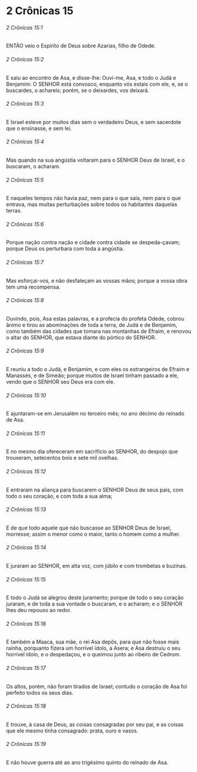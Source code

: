 # 2 Crônicas 15

###### 2 Crônicas 15:1

ENTÃO veio o Espírito de Deus sobre Azarias, filho de Odede.

###### 2 Crônicas 15:2

E saiu ao encontro de Asa, e disse-lhe: Ouvi-me, Asa, e todo o Judá e Benjamim: O SENHOR está convosco, enquanto vós estais com ele, e, se o buscardes, o achareis; porém, se o deixardes, vos deixará.

###### 2 Crônicas 15:3

E Israel esteve por muitos dias sem o verdadeiro Deus, e sem sacerdote que o ensinasse, e sem lei.

###### 2 Crônicas 15:4

Mas quando na sua angústia voltaram para o SENHOR Deus de Israel, e o buscaram, o acharam.

###### 2 Crônicas 15:5

E naqueles tempos não havia paz, nem para o que saía, nem para o que entrava, mas muitas perturbações sobre todos os habitantes daquelas terras.

###### 2 Crônicas 15:6

Porque nação contra nação e cidade contra cidade se despeda-çavam; porque Deus os perturbara com toda a angústia.

###### 2 Crônicas 15:7

Mas esforçai-vos, e não desfaleçam as vossas mãos; porque a vossa obra tem uma recompensa.

###### 2 Crônicas 15:8

Ouvindo, pois, Asa estas palavras, e a profecia do profeta Odede, cobrou ânimo e tirou as abominações de toda a terra, de Judá e de Benjamim, como também das cidades que tomara nas montanhas de Efraim, e renovou o altar do SENHOR, que estava diante do pórtico do SENHOR.

###### 2 Crônicas 15:9

E reuniu a todo o Judá, e Benjamim, e com eles os estrangeiros de Efraim e Manassés, e de Simeão; porque muitos de Israel tinham passado a ele, vendo que o SENHOR seu Deus era com ele.

###### 2 Crônicas 15:10

E ajuntaram-se em Jerusalém no terceiro mês; no ano décimo do reinado de Asa.

###### 2 Crônicas 15:11

E no mesmo dia ofereceram em sacrifício ao SENHOR, do despojo que trouxeram, setecentos bois e sete mil ovelhas.

###### 2 Crônicas 15:12

E entraram na aliança para buscarem o SENHOR Deus de seus pais, com todo o seu coração, e com toda a sua alma;

###### 2 Crônicas 15:13

E de que todo aquele que não buscasse ao SENHOR Deus de Israel, morresse; assim o menor como o maior, tanto o homem como a mulher.

###### 2 Crônicas 15:14

E juraram ao SENHOR, em alta voz, com júbilo e com trombetas e buzinas.

###### 2 Crônicas 15:15

E todo o Judá se alegrou deste juramento; porque de todo o seu coração juraram, e de toda a sua vontade o buscaram, e o acharam; e o SENHOR lhes deu repouso ao redor.

###### 2 Crônicas 15:16

E também a Maaca, sua mãe, o rei Asa depôs, para que não fosse mais rainha, porquanto fizera um horrível ídolo, a Asera; e Asa destruiu o seu horrível ídolo, e o despedaçou, e o queimou junto ao ribeiro de Cedrom.

###### 2 Crônicas 15:17

Os altos, porém, não foram tirados de Israel; contudo o coração de Asa foi perfeito todos os seus dias.

###### 2 Crônicas 15:18

E trouxe, à casa de Deus, as coisas consagradas por seu pai, e as coisas que ele mesmo tinha consagrado: prata, ouro e vasos.

###### 2 Crônicas 15:19

E não houve guerra até ao ano trigésimo quinto do reinado de Asa.

